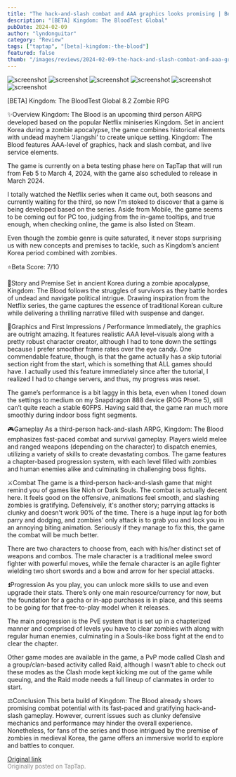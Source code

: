 ```yaml
---
title: "The hack-and-slash combat and AAA graphics looks promising | Beta Review - Kingdom: The Blood"
description: "[BETA] Kingdom: The BloodTest Global"
pubDate: 2024-02-09
author: "lyndonguitar"
category: "Review"
tags: ["taptap", "[beta]-kingdom:-the-blood"]
featured: false
thumb: "/images/reviews/2024-02-09-the-hack-and-slash-combat-and-aaa-graphics-looks-promising--beta-review---kingdom-the-blo-0.avif"
---
```


<div class="gallery">
  <img src="/images/reviews/2024-02-09-the-hack-and-slash-combat-and-aaa-graphics-looks-promising--beta-review---kingdom-the-blo-0.avif" alt="screenshot" />
  <img src="/images/reviews/2024-02-09-the-hack-and-slash-combat-and-aaa-graphics-looks-promising--beta-review---kingdom-the-blo-1.avif" alt="screenshot" />
  <img src="/images/reviews/2024-02-09-the-hack-and-slash-combat-and-aaa-graphics-looks-promising--beta-review---kingdom-the-blo-2.avif" alt="screenshot" />
  <img src="/images/reviews/2024-02-09-the-hack-and-slash-combat-and-aaa-graphics-looks-promising--beta-review---kingdom-the-blo-3.avif" alt="screenshot" />
  <img src="/images/reviews/2024-02-09-the-hack-and-slash-combat-and-aaa-graphics-looks-promising--beta-review---kingdom-the-blo-4.avif" alt="screenshot" />
  <img src="/images/reviews/2024-02-09-the-hack-and-slash-combat-and-aaa-graphics-looks-promising--beta-review---kingdom-the-blo-5.avif" alt="screenshot" />
</div>

[BETA] Kingdom: The BloodTest Global
8.2
Zombie
RPG

✨Overview
Kingdom: The Blood is an upcoming third person ARPG developed based on the popular Netflix miniseries Kingdom. Set in ancient Korea during a zombie apocalypse, the game combines historical elements with undead mayhem ‘Jiangshi’ to create unique setting. Kingdom: The Blood features AAA-level of graphics, hack and slash combat, and live service elements.

The game is currently on a beta testing phase here on TapTap that will run from Feb 5 to March 4, 2024, with the game also scheduled to release in March 2024.

I totally watched the Netflix series when it came out, both seasons and currently waiting for the third, so now I'm stoked to discover that a game is being developed based on the series. Aside from Mobile, the game seems to be coming out for PC too, judging from the in-game tooltips, and true enough, when checking online, the game is also listed on Steam.

Even though the zombie genre is quite saturated, it never stops surprising us with new concepts and premises to tackle, such as Kingdom’s ancient Korea period combined with zombies.

⭐️Beta Score: 7/10

📖Story and Premise
Set in ancient Korea during a zombie apocalypse, Kingdom: The Blood follows the struggles of survivors as they battle hordes of undead and navigate political intrigue. Drawing inspiration from the Netflix series, the game captures the essence of traditional Korean culture while delivering a thrilling narrative filled with suspense and danger.

🎨Graphics and First Impressions / Performance
Immediately, the graphics are outright amazing. It features realistic AAA level-visuals along with a pretty robust character creator, although I had to tone down the settings because I prefer smoother frame rates over the eye candy. One commendable feature, though, is that the game actually has a skip tutorial section right from the start, which is something that ALL games should have. I actually used this feature immediately since after the tutorial, I realized I had to change servers, and thus, my progress was reset.

The game’s performance is a bit laggy in this beta, even when I toned down the settings to medium on my Snapdragon 888 device (ROG Phone 5), still can’t quite reach a stable 60FPS. Having said that, the game ran much more smoothly during indoor boss fight segments.

🎮Gameplay
As a third-person hack-and-slash ARPG, Kingdom: The Blood emphasizes fast-paced combat and survival gameplay. Players wield melee and ranged weapons (depending on the character) to dispatch enemies, utilizing a variety of skills to create devastating combos. The game features a chapter-based progression system, with each level filled with zombies and human enemies alike and culminating in challenging boss fights.

⚔️Combat
The game is a third-person hack-and-slash game that might remind you of games like Nioh or Dark Souls. The combat is actually decent here. It feels good on the offensive, animations feel smooth, and slashing zombies is gratifying. Defensively, it's another story; parrying attacks is clunky and doesn't work 90% of the time. There is a huge input lag for both parry and dodging, and zombies' only attack is to grab you and lock you in an annoying biting animation. Seriously if they manage to fix this, the game the combat will be much better.

There are two characters to choose from, each with his/her distinct set of weapons and combos. The male character is a traditional melee sword fighter with powerful moves, while the female character is an agile fighter wielding two short swords and a bow and arrow for her special attacks.

⏫Progression
As you play, you can unlock more skills to use and even upgrade their stats. There’s only one main resource/currency for now, but the foundation for a gacha or in-app purchases is in place, and this seems to be going for that free-to-play model when it releases.

The main progression is the PvE system that is set up in a chapterized manner and comprised of levels you have to clear zombies with along with regular human enemies, culminating in a Souls-like boss fight at the end to clear the chapter.

Other game modes are available in the game, a PvP mode called Clash and a group/clan-based activity called Raid, although I wasn’t able to check out these modes as the Clash mode kept kicking me out of the game while queuing, and the Raid mode needs a full lineup of clanmates in order to start.

⚖️Conclusion
This beta build of Kingdom: The Blood already shows promising combat potential with its fast-paced and gratifying hack-and-slash gameplay. However, current issues such as clunky defensive mechanics and performance may hinder the overall experience. Nonetheless, for fans of the series and those intrigued by the premise of zombies in medieval Korea, the game offers an immersive world to explore and battles to conquer.

[Original link](https://www.taptap.io/post/6980791)<br><span style="font-size: 0.95em; color: #888;">Originally posted on TapTap.</span>
